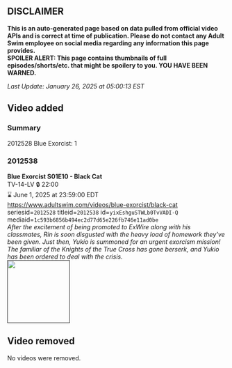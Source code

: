 ## DISCLAIMER
**This is an auto-generated page based on data pulled from official video APIs and is correct at time of publication. Please do not contact any Adult Swim employee on social media regarding any information this page provides.**  
**SPOILER ALERT: This page contains thumbnails of full episodes/shorts/etc. that might be spoilery to you. YOU HAVE BEEN WARNED.**  

_Last Update: January 26, 2025 at 05:00:13 EST_
## Video added
### Summary
2012528 Blue Exorcist: 1  
### 2012538
**Blue Exorcist S01E10 - Black Cat**  
TV-14-LV 🔒 22:00  
⌛ June 1, 2025 at 23:59:00 EDT  
https://www.adultswim.com/videos/blue-exorcist/black-cat  
seriesid=`2012528` titleid=`2012538` id=`yixEshguSTWLb0TvVADI-Q` mediaid=`1c593b6856b494ec2d77d65e226fb746e11ad0be`  
_After the excitement of being promoted to ExWire along with his classmates, Rin is soon disgusted with the heavy load of homework they've been given. Just then, Yukio is summoned for an urgent exorcism mission! The familiar of the Knights of the True Cross has gone berserk, and Yukio has been ordered to deal with the crisis._  
<a href=""><img src="" height="144px" /></a>
## Video removed
No videos were removed.  

